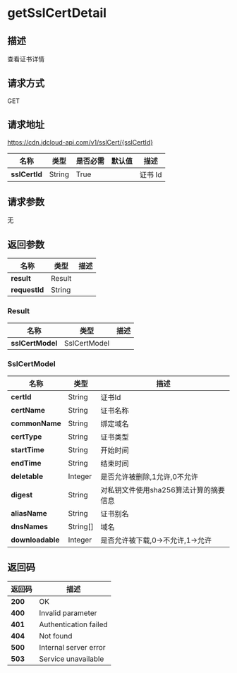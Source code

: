 # getSslCertDetail


## 描述
查看证书详情

## 请求方式
GET

## 请求地址
https://cdn.jdcloud-api.com/v1/sslCert/{sslCertId}

|名称|类型|是否必需|默认值|描述|
|---|---|---|---|---|
|**sslCertId**|String|True| |证书 Id|

## 请求参数
无


## 返回参数
|名称|类型|描述|
|---|---|---|
|**result**|Result| |
|**requestId**|String| |

### Result
|名称|类型|描述|
|---|---|---|
|**sslCertModel**|SslCertModel| |
### SslCertModel
|名称|类型|描述|
|---|---|---|
|**certId**|String|证书Id|
|**certName**|String|证书名称|
|**commonName**|String|绑定域名|
|**certType**|String|证书类型|
|**startTime**|String|开始时间|
|**endTime**|String|结束时间|
|**deletable**|Integer|是否允许被删除,1允许,0不允许|
|**digest**|String|对私钥文件使用sha256算法计算的摘要信息|
|**aliasName**|String|证书别名|
|**dnsNames**|String[]|域名|
|**downloadable**|Integer|是否允许被下载,0->不允许,1->允许|

## 返回码
|返回码|描述|
|---|---|
|**200**|OK|
|**400**|Invalid parameter|
|**401**|Authentication failed|
|**404**|Not found|
|**500**|Internal server error|
|**503**|Service unavailable|
